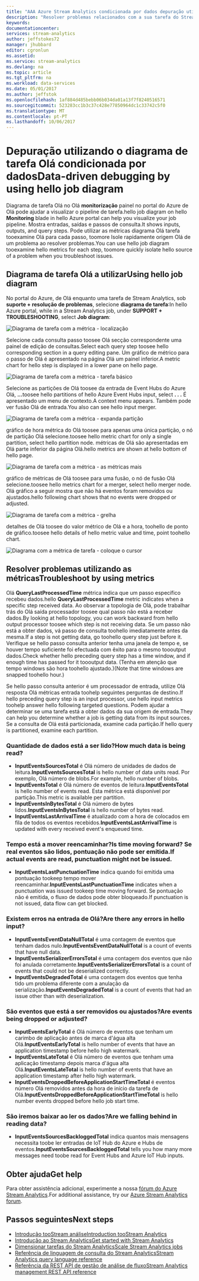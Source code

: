 ```yaml
---
title: "AAA Azure Stream Analytics condicionada por dados depuração utilizando o diagrama de tarefa Olá | Microsoft Docs"
description: "Resolver problemas relacionados com a sua tarefa do Stream Analytics utilizando o diagrama de tarefa Olá e métricas."
keywords: 
documentationcenter: 
services: stream-analytics
author: jeffstokes72
manager: jhubbard
editor: cgronlun
ms.assetid: 
ms.service: stream-analytics
ms.devlang: na
ms.topic: article
ms.tgt_pltfrm: na
ms.workload: data-services
ms.date: 05/01/2017
ms.author: jeffstok
ms.openlocfilehash: 1af884d485bebb06b034da01a13f7f8240516571
ms.sourcegitcommit: 523283cc1b3c37c428e77850964dc1c33742c5f0
ms.translationtype: MT
ms.contentlocale: pt-PT
ms.lasthandoff: 10/06/2017
---
```

# <a name="data-driven-debugging-by-using-hello-job-diagram"></a><span data-ttu-id="1a1fb-103">Depuração utilizando o diagrama de tarefa Olá condicionada por dados</span><span class="sxs-lookup"><span data-stu-id="1a1fb-103">Data-driven debugging by using hello job diagram</span></span>

<span data-ttu-id="1a1fb-104">Diagrama de tarefa Olá no Olá **monitorização** painel no portal do Azure de Olá pode ajudar a visualizar o pipeline de tarefa.</span><span class="sxs-lookup"><span data-stu-id="1a1fb-104">hello job diagram on hello **Monitoring** blade in hello Azure portal can help you visualize your job pipeline.</span></span> <span data-ttu-id="1a1fb-105">Mostra entradas, saídas e passos de consulta.</span><span class="sxs-lookup"><span data-stu-id="1a1fb-105">It shows inputs, outputs, and query steps.</span></span> <span data-ttu-id="1a1fb-106">Pode utilizar as métricas diagrama Olá tarefa tooexamine Olá para cada passo, toomore Isole rapidamente origem Olá de um problema ao resolver problemas.</span><span class="sxs-lookup"><span data-stu-id="1a1fb-106">You can use hello job diagram tooexamine hello metrics for each step, toomore quickly isolate hello source of a problem when you troubleshoot issues.</span></span>

## <a name="using-hello-job-diagram"></a><span data-ttu-id="1a1fb-107">Diagrama de tarefa Olá a utilizar</span><span class="sxs-lookup"><span data-stu-id="1a1fb-107">Using hello job diagram</span></span>

<span data-ttu-id="1a1fb-108">No portal do Azure, de Olá enquanto uma tarefa de Stream Analytics, sob **suporte + resolução de problemas**, selecione **diagrama de tarefa**:</span><span class="sxs-lookup"><span data-stu-id="1a1fb-108">In hello Azure portal, while in a Stream Analytics job, under **SUPPORT + TROUBLESHOOTING**, select **Job diagram**:</span></span>

![Diagrama de tarefa com a métrica - localização](./media/stream-analytics-job-diagram-with-metrics/stream-analytics-job-diagram-with-metrics-portal-1.png)

<span data-ttu-id="1a1fb-110">Selecione cada consulta passo toosee Olá secção correspondente uma painel de edição de consultas.</span><span class="sxs-lookup"><span data-stu-id="1a1fb-110">Select each query step toosee hello corresponding section in a query editing pane.</span></span> <span data-ttu-id="1a1fb-111">Um gráfico de métrico para o passo de Olá é apresentado na página Olá um painel inferior.</span><span class="sxs-lookup"><span data-stu-id="1a1fb-111">A metric chart for hello step is displayed in a lower pane on hello page.</span></span>

![Diagrama de tarefa com a métrica - tarefa básico](./media/stream-analytics-job-diagram-with-metrics/stream-analytics-job-diagram-with-metrics-portal-2.png)

<span data-ttu-id="1a1fb-113">Selecione as partições de Olá toosee da entrada de Event Hubs do Azure Olá, **...**</span><span class="sxs-lookup"><span data-stu-id="1a1fb-113">toosee hello partitions of hello Azure Event Hubs input, select **. . .**</span></span> <span data-ttu-id="1a1fb-114">É apresentado um menu de contexto.</span><span class="sxs-lookup"><span data-stu-id="1a1fb-114">A context menu appears.</span></span> <span data-ttu-id="1a1fb-115">Também pode ver fusão Olá de entrada.</span><span class="sxs-lookup"><span data-stu-id="1a1fb-115">You also can see hello input merger.</span></span>

![Diagrama de tarefa com a métrica - expanda partição](./media/stream-analytics-job-diagram-with-metrics/stream-analytics-job-diagram-with-metrics-portal-3.png)

<span data-ttu-id="1a1fb-117">gráfico de hora métrica do Olá toosee para apenas uma única partição, o nó de partição Olá selecione.</span><span class="sxs-lookup"><span data-stu-id="1a1fb-117">toosee hello metric chart for only a single partition, select hello partition node.</span></span> <span data-ttu-id="1a1fb-118">métricas de Olá são apresentadas em Olá parte inferior da página Olá.</span><span class="sxs-lookup"><span data-stu-id="1a1fb-118">hello metrics are shown at hello bottom of hello page.</span></span>

![Diagrama de tarefa com a métrica - as métricas mais](./media/stream-analytics-job-diagram-with-metrics/stream-analytics-job-diagram-with-metrics-portal-4.png)

<span data-ttu-id="1a1fb-120">gráfico de métricas de Olá toosee para uma fusão, o nó de fusão Olá selecione.</span><span class="sxs-lookup"><span data-stu-id="1a1fb-120">toosee hello metrics chart for a merger, select hello merger node.</span></span> <span data-ttu-id="1a1fb-121">Olá gráfico a seguir mostra que não há eventos foram removidos ou ajustados.</span><span class="sxs-lookup"><span data-stu-id="1a1fb-121">hello following chart shows that no events were dropped or adjusted.</span></span>

![Diagrama de tarefa com a métrica - grelha](./media/stream-analytics-job-diagram-with-metrics/stream-analytics-job-diagram-with-metrics-portal-5.png)

<span data-ttu-id="1a1fb-123">detalhes de Olá toosee do valor métrico de Olá e a hora, toohello de ponto de gráfico.</span><span class="sxs-lookup"><span data-stu-id="1a1fb-123">toosee hello details of hello metric value and time, point toohello chart.</span></span>

![Diagrama com a métrica de tarefa - coloque o cursor](./media/stream-analytics-job-diagram-with-metrics/stream-analytics-job-diagram-with-metrics-portal-6.png)

## <a name="troubleshoot-by-using-metrics"></a><span data-ttu-id="1a1fb-125">Resolver problemas utilizando as métricas</span><span class="sxs-lookup"><span data-stu-id="1a1fb-125">Troubleshoot by using metrics</span></span>

<span data-ttu-id="1a1fb-126">Olá **QueryLastProcessedTime** métrica indica que um passo específico recebeu dados.</span><span class="sxs-lookup"><span data-stu-id="1a1fb-126">hello **QueryLastProcessedTime** metric indicates when a specific step received data.</span></span> <span data-ttu-id="1a1fb-127">Ao observar a topologia de Olá, pode trabalhar trás do Olá saída processador toosee qual passo não está a receber dados.</span><span class="sxs-lookup"><span data-stu-id="1a1fb-127">By looking at hello topology, you can work backward from hello output processor toosee which step is not receiving data.</span></span> <span data-ttu-id="1a1fb-128">Se um passo não está a obter dados, vá passo de consulta toohello imediatamente antes da mesma.</span><span class="sxs-lookup"><span data-stu-id="1a1fb-128">If a step is not getting data, go toohello query step just before it.</span></span> <span data-ttu-id="1a1fb-129">Verifique se hello passo consulta anterior tenha uma janela de tempo e, se houver tempo suficiente foi efectuada com êxito para o mesmo toooutput dados.</span><span class="sxs-lookup"><span data-stu-id="1a1fb-129">Check whether hello preceding query step has a time window, and if enough time has passed for it toooutput data.</span></span> <span data-ttu-id="1a1fb-130">(Tenha em atenção que tempo windows são hora toohello ajustado.)</span><span class="sxs-lookup"><span data-stu-id="1a1fb-130">(Note that time windows are snapped toohello hour.)</span></span>
 
<span data-ttu-id="1a1fb-131">Se hello passo consulta anterior é um processador de entrada, utilize Olá resposta Olá métricas entrada toohelp seguintes perguntas de destino.</span><span class="sxs-lookup"><span data-stu-id="1a1fb-131">If hello preceding query step is an input processor, use hello input metrics toohelp answer hello following targeted questions.</span></span> <span data-ttu-id="1a1fb-132">Podem ajudar a determinar se uma tarefa está a obter dados da sua origem de entrada.</span><span class="sxs-lookup"><span data-stu-id="1a1fb-132">They can help you determine whether a job is getting data from its input sources.</span></span> <span data-ttu-id="1a1fb-133">Se a consulta de Olá está particionada, examine cada partição.</span><span class="sxs-lookup"><span data-stu-id="1a1fb-133">If hello query is partitioned, examine each partition.</span></span>
 
### <a name="how-much-data-is-being-read"></a><span data-ttu-id="1a1fb-134">Quantidade de dados está a ser lido?</span><span class="sxs-lookup"><span data-stu-id="1a1fb-134">How much data is being read?</span></span>

*   <span data-ttu-id="1a1fb-135">**InputEventsSourcesTotal** é Olá número de unidades de dados de leitura.</span><span class="sxs-lookup"><span data-stu-id="1a1fb-135">**InputEventsSourcesTotal** is hello number of data units read.</span></span> <span data-ttu-id="1a1fb-136">Por exemplo, Olá número de blobs.</span><span class="sxs-lookup"><span data-stu-id="1a1fb-136">For example, hello number of blobs.</span></span>
*   <span data-ttu-id="1a1fb-137">**InputEventsTotal** é Olá número de eventos de leitura.</span><span class="sxs-lookup"><span data-stu-id="1a1fb-137">**InputEventsTotal** is hello number of events read.</span></span> <span data-ttu-id="1a1fb-138">Esta métrica está disponível por partição.</span><span class="sxs-lookup"><span data-stu-id="1a1fb-138">This metric is available per partition.</span></span>
*   <span data-ttu-id="1a1fb-139">**InputEventsInBytesTotal** é Olá número de bytes lidos.</span><span class="sxs-lookup"><span data-stu-id="1a1fb-139">**InputEventsInBytesTotal** is hello number of bytes read.</span></span>
*   <span data-ttu-id="1a1fb-140">**InputEventsLastArrivalTime** é atualizado com a hora de colocados em fila de todos os eventos recebidos.</span><span class="sxs-lookup"><span data-stu-id="1a1fb-140">**InputEventsLastArrivalTime** is updated with every received event's enqueued time.</span></span>
 
### <a name="is-time-moving-forward-if-actual-events-are-read-punctuation-might-not-be-issued"></a><span data-ttu-id="1a1fb-141">Tempo está a mover reencaminhar?</span><span class="sxs-lookup"><span data-stu-id="1a1fb-141">Is time moving forward?</span></span> <span data-ttu-id="1a1fb-142">Se real eventos são lidos, pontuação não pode ser emitida.</span><span class="sxs-lookup"><span data-stu-id="1a1fb-142">If actual events are read, punctuation might not be issued.</span></span>

*   <span data-ttu-id="1a1fb-143">**InputEventsLastPunctuationTime** indica quando foi emitida uma pontuação tookeep tempo mover reencaminhar.</span><span class="sxs-lookup"><span data-stu-id="1a1fb-143">**InputEventsLastPunctuationTime** indicates when a punctuation was issued tookeep time moving forward.</span></span> <span data-ttu-id="1a1fb-144">Se pontuação não é emitida, o fluxo de dados pode obter bloqueado.</span><span class="sxs-lookup"><span data-stu-id="1a1fb-144">If punctuation is not issued, data flow can get blocked.</span></span>
 
### <a name="are-there-any-errors-in-hello-input"></a><span data-ttu-id="1a1fb-145">Existem erros na entrada de Olá?</span><span class="sxs-lookup"><span data-stu-id="1a1fb-145">Are there any errors in hello input?</span></span>

*   <span data-ttu-id="1a1fb-146">**InputEventsEventDataNullTotal** é uma contagem de eventos que tenham dados nulo.</span><span class="sxs-lookup"><span data-stu-id="1a1fb-146">**InputEventsEventDataNullTotal** is a count of events that have null data.</span></span>
*   <span data-ttu-id="1a1fb-147">**InputEventsSerializerErrorsTotal** é uma contagem dos eventos que não foi anulada corretamente.</span><span class="sxs-lookup"><span data-stu-id="1a1fb-147">**InputEventsSerializerErrorsTotal** is a count of events that could not be deserialized correctly.</span></span>
*   <span data-ttu-id="1a1fb-148">**InputEventsDegradedTotal** é uma contagem dos eventos que tenha tido um problema diferente com a anulação da serialização.</span><span class="sxs-lookup"><span data-stu-id="1a1fb-148">**InputEventsDegradedTotal** is a count of events that had an issue other than with deserialization.</span></span>
 
### <a name="are-events-being-dropped-or-adjusted"></a><span data-ttu-id="1a1fb-149">São eventos que está a ser removidos ou ajustados?</span><span class="sxs-lookup"><span data-stu-id="1a1fb-149">Are events being dropped or adjusted?</span></span>

*   <span data-ttu-id="1a1fb-150">**InputEventsEarlyTotal** é Olá número de eventos que tenham um carimbo de aplicação antes de marca d'água alta Olá.</span><span class="sxs-lookup"><span data-stu-id="1a1fb-150">**InputEventsEarlyTotal** is hello number of events that have an application timestamp before hello high watermark.</span></span>
*   <span data-ttu-id="1a1fb-151">**InputEventsLateTotal** é Olá número de eventos que tenham uma aplicação timestamp depois marca d'água alta Olá.</span><span class="sxs-lookup"><span data-stu-id="1a1fb-151">**InputEventsLateTotal** is hello number of events that have an application timestamp after hello high watermark.</span></span>
*   <span data-ttu-id="1a1fb-152">**InputEventsDroppedBeforeApplicationStartTimeTotal** é eventos número Olá removidos antes da hora de início da tarefa de Olá.</span><span class="sxs-lookup"><span data-stu-id="1a1fb-152">**InputEventsDroppedBeforeApplicationStartTimeTotal** is hello number events dropped before hello job start time.</span></span>
 
### <a name="are-we-falling-behind-in-reading-data"></a><span data-ttu-id="1a1fb-153">São iremos baixar ao ler os dados?</span><span class="sxs-lookup"><span data-stu-id="1a1fb-153">Are we falling behind in reading data?</span></span>

*   <span data-ttu-id="1a1fb-154">**InputEventsSourcesBackloggedTotal** indica quantos mais mensagens necessita toobe ler entradas de IoT Hub do Azure e Hubs de eventos.</span><span class="sxs-lookup"><span data-stu-id="1a1fb-154">**InputEventsSourcesBackloggedTotal** tells you how many more messages need toobe read for Event Hubs and Azure IoT Hub inputs.</span></span>


## <a name="get-help"></a><span data-ttu-id="1a1fb-155">Obter ajuda</span><span class="sxs-lookup"><span data-stu-id="1a1fb-155">Get help</span></span>
<span data-ttu-id="1a1fb-156">Para obter assistência adicional, experimente a nossa [fórum do Azure Stream Analytics](https://social.msdn.microsoft.com/Forums/en-US/home?forum=AzureStreamAnalytics).</span><span class="sxs-lookup"><span data-stu-id="1a1fb-156">For additional assistance, try our [Azure Stream Analytics forum](https://social.msdn.microsoft.com/Forums/en-US/home?forum=AzureStreamAnalytics).</span></span>

## <a name="next-steps"></a><span data-ttu-id="1a1fb-157">Passos seguintes</span><span class="sxs-lookup"><span data-stu-id="1a1fb-157">Next steps</span></span>
* [<span data-ttu-id="1a1fb-158">Introdução tooStream análise</span><span class="sxs-lookup"><span data-stu-id="1a1fb-158">Introduction tooStream Analytics</span></span>](stream-analytics-introduction.md)
* [<span data-ttu-id="1a1fb-159">Introdução ao Stream Analytics</span><span class="sxs-lookup"><span data-stu-id="1a1fb-159">Get started with Stream Analytics</span></span>](stream-analytics-real-time-fraud-detection.md)
* [<span data-ttu-id="1a1fb-160">Dimensionar tarefas do Stream Analytics</span><span class="sxs-lookup"><span data-stu-id="1a1fb-160">Scale Stream Analytics jobs</span></span>](stream-analytics-scale-jobs.md)
* [<span data-ttu-id="1a1fb-161">Referência de linguagem de consulta do Stream Analytics</span><span class="sxs-lookup"><span data-stu-id="1a1fb-161">Stream Analytics query language reference</span></span>](https://msdn.microsoft.com/library/azure/dn834998.aspx)
* [<span data-ttu-id="1a1fb-162">Referência da REST API de gestão de análise de fluxo</span><span class="sxs-lookup"><span data-stu-id="1a1fb-162">Stream Analytics management REST API reference</span></span>](https://msdn.microsoft.com/library/azure/dn835031.aspx)
